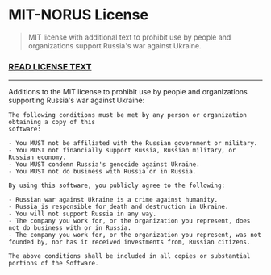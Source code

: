 # MIT-NORUS License

> MIT license with additional text to prohibit use by people and organizations support Russia's war against Ukraine.

### [READ LICENSE TEXT](./LICENSE)

---

Additions to the MIT license to prohibit use by people and organizations supporting Russia's war against Ukraine:

```
The following conditions must be met by any person or organization obtaining a copy of this
software:

- You MUST not be affiliated with the Russian government or military.
- You MUST not financially support Russia, Russian military, or Russian economy.
- You MUST condemn Russia's genocide against Ukraine.
- You MUST not do business with Russia or in Russia.

By using this software, you publicly agree to the following:

- Russian war against Ukraine is a crime against humanity.
- Russia is responsible for death and destruction in Ukraine.
- You will not support Russia in any way.
- The company you work for, or the organization you represent, does not do business with or in Russia.
- The company you work for, or the organization you represent, was not founded by, nor has it received investments from, Russian citizens.

The above conditions shall be included in all copies or substantial portions of the Software.
```
